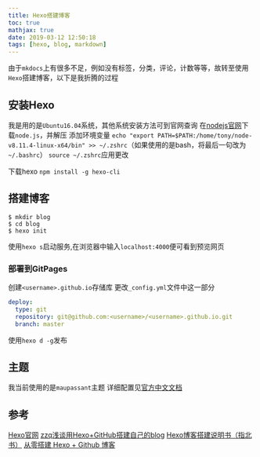 ```yaml
---
title: Hexo搭建博客
toc: true
mathjax: true
date: 2019-03-12 12:50:18
tags: [hexo, blog, markdown]
---
```


由于`mkdocs`上有很多不足，例如没有标签，分类，评论，计数等等，故转至使用`Hexo`搭建博客，以下是我折腾的过程

<!--more-->

## 安装Hexo
我是用的是`Ubuntu16.04`系统，其他系统安装方法可到官网查询
在[nodejs官网](https://nodejs.org)下载`node.js`，并解压
添加环境变量
`echo "export PATH=$PATH:/home/tony/node-v8.11.4-linux-x64/bin" >> ~/.zshrc`（如果使用的是bash，将最后一句改为`~/.bashrc`）
`source ~/.zshrc`应用更改

下载hexo
`npm install -g hexo-cli`

## 搭建博客
```shell
$ mkdir blog
$ cd blog
$ hexo init
```
使用`hexo s`启动服务,在浏览器中输入`localhost:4000`便可看到预览网页

### 部署到GitPages
创建`<username>.github.io`存储库
更改`_config.yml`文件中这一部分
```yml
deploy:
  type: git
  repository: git@github.com:<username>/<username>.github.io.git
  branch: master
```
使用`hexo d -g`发布

## 主题
我当前使用的是`maupassant`主题
详细配置见[官方中文文档](https://www.haomwei.com/technology/maupassant-hexo.html)

## 参考
[Hexo官网](https://hexo.io)
[zzq浅谈用Hexo+GitHub搭建自己的blog](https://afar5277.blog.luogu.org/post-zzq-hexoblog)
[Hexo博客搭建说明书（指北书）](https://www.luogu.org/blog/0Umaru0/hexo-bo-ke-da-jian-shuo-ming-shu-zhi-bei-shu-post)
[从零搭建 Hexo + Github 博客](https://www.luogu.org/blog/Venus/build-hexo-github-blog)